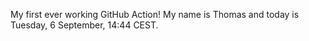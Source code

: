 My first ever working GitHub Action!
My name is Thomas and today is Tuesday, 6 September, 14:44 CEST. 
